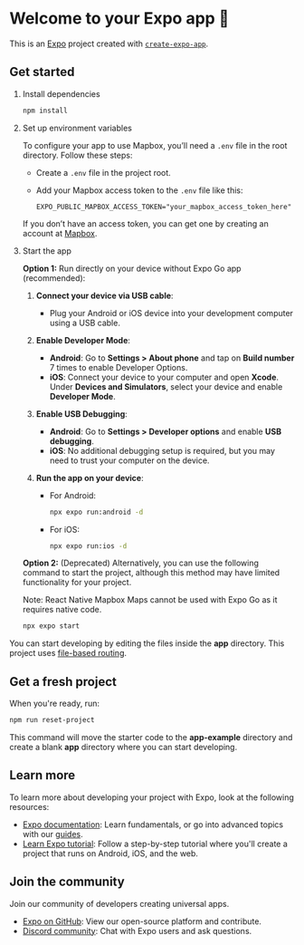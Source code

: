 # Welcome to your Expo app 👋

This is an [Expo](https://expo.dev) project created with [`create-expo-app`](https://www.npmjs.com/package/create-expo-app).

## Get started

1. Install dependencies

   ```bash
   npm install
   ```

2. Set up environment variables

   To configure your app to use Mapbox, you’ll need a `.env` file in the root directory. Follow these steps:

   - Create a `.env` file in the project root.
   - Add your Mapbox access token to the `.env` file like this:

     ```plaintext
     EXPO_PUBLIC_MAPBOX_ACCESS_TOKEN="your_mapbox_access_token_here"
     ```

   If you don’t have an access token, you can get one by creating an account at [Mapbox](https://www.mapbox.com/).

3. Start the app

   **Option 1:** Run directly on your device without Expo Go app (recommended):

   1. **Connect your device via USB cable**:

      - Plug your Android or iOS device into your development computer using a USB cable.

   2. **Enable Developer Mode**:

      - **Android**: Go to **Settings > About phone** and tap on **Build number** 7 times to enable Developer Options.
      - **iOS**: Connect your device to your computer and open **Xcode**. Under **Devices and Simulators**, select your device and enable **Developer Mode**.

   3. **Enable USB Debugging**:

      - **Android**: Go to **Settings > Developer options** and enable **USB debugging**.
      - **iOS**: No additional debugging setup is required, but you may need to trust your computer on the device.

   4. **Run the app on your device**:
      - For Android:
        ```bash
        npx expo run:android -d
        ```
      - For iOS:
        ```bash
        npx expo run:ios -d
        ```

   **Option 2:** (Deprecated) Alternatively, you can use the following command to start the project, although this method may have limited functionality for your project.

   Note: React Native Mapbox Maps cannot be used with Expo Go as it requires native code.

   ```bash
   npx expo start
   ```

You can start developing by editing the files inside the **app** directory. This project uses [file-based routing](https://docs.expo.dev/router/introduction).

## Get a fresh project

When you're ready, run:

```bash
npm run reset-project
```

This command will move the starter code to the **app-example** directory and create a blank **app** directory where you can start developing.

## Learn more

To learn more about developing your project with Expo, look at the following resources:

- [Expo documentation](https://docs.expo.dev/): Learn fundamentals, or go into advanced topics with our [guides](https://docs.expo.dev/guides).
- [Learn Expo tutorial](https://docs.expo.dev/tutorial/introduction/): Follow a step-by-step tutorial where you'll create a project that runs on Android, iOS, and the web.

## Join the community

Join our community of developers creating universal apps.

- [Expo on GitHub](https://github.com/expo/expo): View our open-source platform and contribute.
- [Discord community](https://chat.expo.dev): Chat with Expo users and ask questions.
